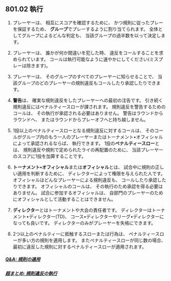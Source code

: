 ## 801.02 執行

1. プレーヤーは、
相互にスコアを確認するために、
かつ規則に従ったプレーを保証するため、
**グループ**でプレーするように割り当てられます。
全体としてグループによるどんな判定も、
当該グループの過半数を以って決定します。

1. プレーヤーは、
誰かが何か間違いを犯した時、
違反をコールすることを求められています。
コールは執行可能なように速やかにしてください(ミスプレーは除きます)。

1. プレーヤーは、
そのグループのすべてのプレーヤーに知らせることで、
当該グループのどのプレーヤーの規則違反もコールしたり承認したりできます。

1. **警告**は、
確実な規則違反をしたプレーヤーへの最初の注告です。
引き続く規則違反にはペナルティースローが課されます。
規則違反を警告するためのコールは、
その執行が承認される必要はありません。
警告はラウンドからラウンドへ、
またはラウンドからプレーオフへと持ち越しません。

1. 1投以上のペナルティースローとなる規則違反に対するコールは、
そのコールがグループ内のもう一人のプレーヤーまたはトーナメント•オフィシャルによって承認されるならば、
執行できます。
1投の**ペナルティースロー**とは、
規則違反や規則で定められたライの再配置のために、
当該プレーヤーのスコアに1投を加算することです。

1. **トーナメント•オフィシャル**または**オフィシャル**とは、
試合中に規則の正しい適用を判断するために、
ディレクターによって権限を与えられた人です。
オフィシャルはどんなプレーヤーによる規則違反も、
コールしたり承認したりできます。
オフィシャルのコールは、
その執行のため承認を得る必要はありません。
試合に参加するオフィシャルは、
自部門のプレーヤーのためにオフィシャルとして活動することはできません。

1. **ディレクター**とはトーナメントや大会の責任者です。
ディレクターはトーナメント•ディレクター(TD)、
コース•ディレクターやリーグ•ディレクターになっても良いです。
ディレクターのみがプレーヤーを失格にできます。

1. 2つ以上のペナルティーに抵触するスローまたは行為は、
ペナルティースローが多い方の規則を適用します。
またペナルティースローが同じ数の場合、
最初に違反した規則に対するペナルティースローが適用されます。

##### [Q&A: 規則の適用](qa-app)
##### [超まとめ: 規則違反の執行](enforcement)
